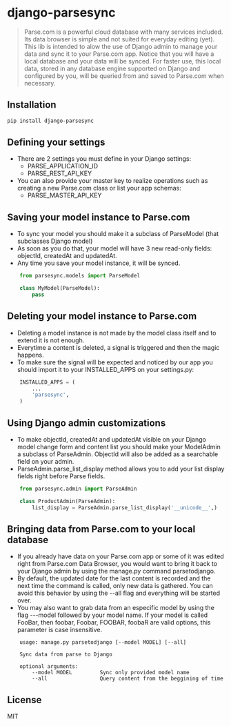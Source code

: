 django-parsesync
============

> Parse.com is a powerful cloud database with many services included. Its data browser is simple and not suited for everyday editing (yet).
> This lib is intended to alow the use of Django admin to manage your data and sync it to your Parse.com app. Notice that you will have a local database and your data will be synced. For faster use, this local data, stored in any database engine supported on Django and configured by you, will be queried from and saved to Parse.com when necessary.

Installation
------------

```sh
pip install django-parsesync
```

Defining your settings
----------------------

- There are 2 settings you must define in your Django settings:
  - PARSE_APPLICATION_ID
  - PARSE_REST_API_KEY
- You can also provide your master key to realize operations such as creating a new Parse.com class or list your app schemas:
  - PARSE_MASTER_API_KEY

Saving your model instance to Parse.com
---------------------------------------

- To sync your model you should make it a subclass of ParseModel (that subclasses Django model)
- As soon as you do that, your model will have 3 new read-only fields: objectId, createdAt and updatedAt.
- Any time you save your model instance, it will be synced.

```python
    from parsesync.models import ParseModel

    class MyModel(ParseModel):
        pass
```

Deleting your model instance to Parse.com
-----------------------------------------

- Deleting a model instance is not made by the model class itself and to extend it is not enough.
- Everytime a content is deleted, a signal is triggered and then the magic happens.
- To make sure the signal will be expected and noticed by our app you should import it to your INSTALLED_APPS on your settings.py:

```python
    INSTALLED_APPS = (
        ...
        'parsesync',
    )
```

Using Django admin customizations
---------------------------------

- To make objectId, createdAt and updatedAt visible on your Django model change form and content list you should make your ModelAdmin a subclass of ParseAdmin. ObjectId will also be added as a searchable field on your admin.
- ParseAdmin.parse_list_display method allows you to add your list display fields right before Parse fields.

```python
    from parsesync.admin import ParseAdmin

    class ProductAdmin(ParseAdmin):
        list_display = ParseAdmin.parse_list_display('__unicode__',)
```

Bringing data from Parse.com to your local database
---------------------------------------------------

- If you already have data on your Parse.com app or some of it was edited right from Parse.com Data Browser, you would want to bring it back to your Django admin by using the manage.py command parsetodjango.
- By default, the updated date for the last content is recorded and the next time the command is called, only new data is gathered. You can avoid this behavior by using the --all flag and everything will be started over.
- You may also want to grab data from an especific model by using the flag ---model followed by your model name. If your model is called FooBar, then foobar, Foobar, FOOBAR, foobaR are valid options, this parameter is case insensitive.

```
    usage: manage.py parsetodjango [--model MODEL] [--all]

    Sync data from parse to Django

    optional arguments:
        --model MODEL         Sync only provided model name
        --all                 Query content from the beggining of time
```

License
-------

MIT

